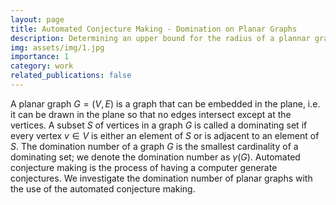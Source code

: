 ```yaml
---
layout: page
title: Automated Conjecture Making - Domination on Planar Graphs
description: Determining an upper bound for the radius of a plannar graph via automated conjecture making software.
img: assets/img/1.jpg
importance: 1
category: work
related_publications: false
---
```


A planar graph $G=(V,E)$ is a graph that can be embedded in the plane, i.e. it can be drawn in the plane so that no edges intersect except at the vertices. A subset $S$ of vertices in a graph $G$ is called a dominating set if every vertex $v\in V$ is either an element of $S$ or is adjacent to an element of $S$. The domination number of a graph $G$ is the smallest cardinality of a dominating set; we denote the domination number as $\gamma(G)$. Automated conjecture making is the process of having a computer generate conjectures. We investigate the domination number of planar graphs with the use of the automated conjecture making.

